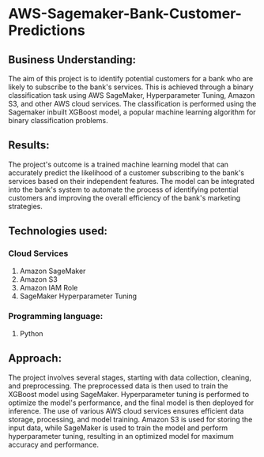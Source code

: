 # AWS-Sagemaker-Bank-Customer-Predictions

## Business Understanding:

The aim of this project is to identify potential customers for a bank who are likely to subscribe to the bank's services. This is achieved through a binary classification task using AWS SageMaker, Hyperparameter Tuning, Amazon S3, and other AWS cloud services. The classification is performed using the Sagemaker inbuilt XGBoost model, a popular machine learning algorithm for binary classification problems.

## Results:
The project's outcome is a trained machine learning model that can accurately predict the likelihood of a customer subscribing to the bank's services based on their independent features. The model can be integrated into the bank's system to automate the process of identifying potential customers and improving the overall efficiency of the bank's marketing strategies.

## Technologies used:

### Cloud Services
1. Amazon SageMaker
2. Amazon S3
3. Amazon IAM Role
4. SageMaker Hyperparameter Tuning

### Programming language: 
1. Python

## Approach:

The project involves several stages, starting with data collection, cleaning, and preprocessing. The preprocessed data is then used to train the XGBoost model using SageMaker. Hyperparameter tuning is performed to optimize the model's performance, and the final model is then deployed for inference. The use of various AWS cloud services ensures efficient data storage, processing, and model training. Amazon S3 is used for storing the input data, while SageMaker is used to train the model and perform hyperparameter tuning, resulting in an optimized model for maximum accuracy and performance.
